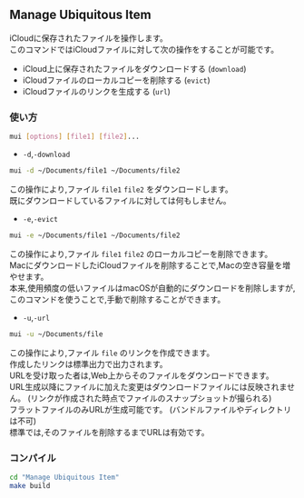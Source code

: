 ## Manage Ubiquitous Item

iCloudに保存されたファイルを操作します。<br>
このコマンドではiCloudファイルに対して次の操作をすることが可能です。
* iCloud上に保存されたファイルをダウンロードする (`download`)
* iCloudファイルのローカルコピーを削除する (`evict`)
* iCloudファイルのリンクを生成する (`url`)

### 使い方

```sh
mui [options] [file1] [file2]...
```

* `-d`,`-download`
```sh
mui -d ~/Documents/file1 ~/Documents/file2
```
この操作により,ファイル `file1` `file2` をダウンロードします。<br>
既にダウンロードしているファイルに対しては何もしません。

* `-e`,`-evict`
```sh
mui -e ~/Documents/file1 ~/Documents/file2
```
この操作により,ファイル `file1` `file2` のローカルコピーを削除できます。<br>
MacにダウンロードしたiCloudファイルを削除することで,Macの空き容量を増やせます。<br>
本来,使用頻度の低いファイルはmacOSが自動的にダウンロードを削除しますが,このコマンドを使うことで,手動で削除することができます。

* `-u`,`-url`
```sh
mui -u ~/Documents/file
```
この操作により,ファイル `file` のリンクを作成できます。<br>
作成したリンクは標準出力で出力されます。<br>
URLを受け取った者は,Web上からそのファイルをダウンロードできます。<br>
URL生成以降にファイルに加えた変更はダウンロードファイルには反映されません。 (リンクが作成された時点でファイルのスナップショットが撮られる)<br>
フラットファイルのみURLが生成可能です。 (バンドルファイルやディレクトリは不可)<br>
標準では,そのファイルを削除するまでURLは有効です。

### コンパイル

```sh
cd "Manage Ubiquitous Item"
make build
```